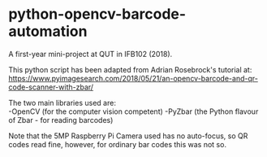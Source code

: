 # python-opencv-barcode-automation

A first-year mini-project at QUT in IFB102 (2018).  

This python script has been adapted from Adrian Rosebrock's tutorial at: 
https://www.pyimagesearch.com/2018/05/21/an-opencv-barcode-and-qr-code-scanner-with-zbar/

The two main libraries used are:  
-OpenCV (for the computer vision competent) 
-PyZbar (the Python flavour of Zbar - for reading barcodes)   

Note that the 5MP Raspberry Pi Camera used has no auto-focus, so QR codes read fine, however, for ordinary bar codes this was not so.   



